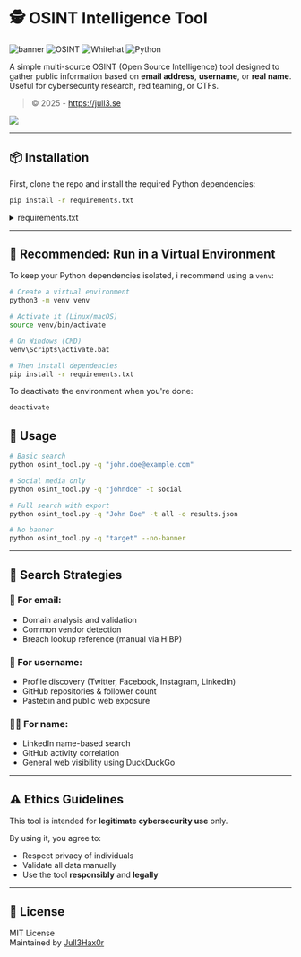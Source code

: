 
# 🕵️ OSINT Intelligence Tool
![banner](https://img.shields.io/badge/Made_by-Jull3Hax0r-green?style=flat-square)
![OSINT](https://img.shields.io/badge/Category-OSINT-blue.svg)
![Whitehat](https://img.shields.io/badge/Use-Whitehat-green.svg)
![Python](https://img.shields.io/badge/Made%20with-Python-FFD43B.svg)

A simple multi-source OSINT (Open Source Intelligence) tool designed to gather public information based on **email address**, **username**, or **real name**. Useful for cybersecurity research, red teaming, or CTFs.

> © 2025 - https://jull3.se
<img src="https://jull3.se/demo.png">

---

## 📦 Installation

First, clone the repo and install the required Python dependencies:

```bash
pip install -r requirements.txt
```

<details>
<summary>requirements.txt</summary>

```text
requests
beautifulsoup4
colorama
```

</details>


---

## 🧪 Recommended: Run in a Virtual Environment

To keep your Python dependencies isolated, i  recommend using a `venv`:

```bash
# Create a virtual environment
python3 -m venv venv

# Activate it (Linux/macOS)
source venv/bin/activate

# On Windows (CMD)
venv\Scripts\activate.bat

# Then install dependencies
pip install -r requirements.txt
```

To deactivate the environment when you're done:

```bash
deactivate
```


## 🚀 Usage

```bash
# Basic search
python osint_tool.py -q "john.doe@example.com"

# Social media only
python osint_tool.py -q "johndoe" -t social

# Full search with export
python osint_tool.py -q "John Doe" -t all -o results.json

# No banner
python osint_tool.py -q "target" --no-banner
```

---

## 🎯 Search Strategies

### 🔐 For email:
- Domain analysis and validation
- Common vendor detection
- Breach lookup reference (manual via HIBP)

### 👤 For username:
- Profile discovery (Twitter, Facebook, Instagram, LinkedIn)
- GitHub repositories & follower count
- Pastebin and public web exposure

### 🧑‍💼 For name:
- LinkedIn name-based search
- GitHub activity correlation
- General web visibility using DuckDuckGo

---

## ⚠️ Ethics Guidelines

This tool is intended for **legitimate cybersecurity use** only.

By using it, you agree to:
- Respect privacy of individuals
- Validate all data manually
- Use the tool **responsibly** and **legally**

---

## 💬 License

MIT License  
Maintained by [Jull3Hax0r](https://jull3.se)
